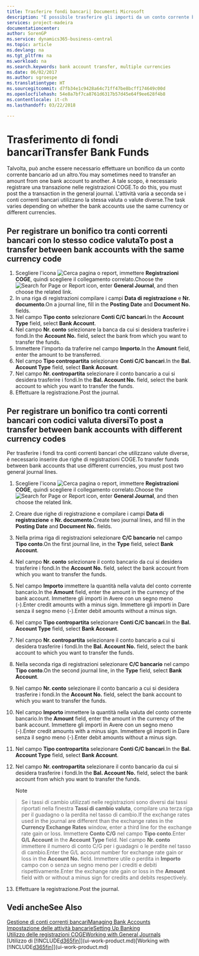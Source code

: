 ```yaml
---
title: Trasferire fondi bancari| Documenti Microsoft
description: "È possibile trasferire gli importi da un conto corrente bancario a un altro, incluse le valute diverse, tramite la registrazione della transazione nelle registrazioni COGE."
services: project-madeira
documentationcenter: 
author: SorenGP
ms.service: dynamics365-business-central
ms.topic: article
ms.devlang: na
ms.tgt_pltfrm: na
ms.workload: na
ms.search.keywords: bank account transfer, multiple currencies
ms.date: 06/02/2017
ms.author: sgroespe
ms.translationtype: HT
ms.sourcegitcommit: d7fb34e1c9428a64c71ff47be8bcff174649c00d
ms.openlocfilehash: 54e8a7bf7ca8761d6317b57d45e64f9ee628f4b8
ms.contentlocale: it-ch
ms.lasthandoff: 03/22/2018

---
```

# <a name="transfer-bank-funds"></a><span data-ttu-id="537c7-103">Trasferimento di fondi bancari</span><span class="sxs-lookup"><span data-stu-id="537c7-103">Transfer Bank Funds</span></span>
<span data-ttu-id="537c7-104">Talvolta, può anche essere necessario effettuare un bonifico da un conto corrente bancario ad un altro.</span><span class="sxs-lookup"><span data-stu-id="537c7-104">You may sometimes need to transfer an amount from one bank account to another.</span></span> <span data-ttu-id="537c7-105">A tale scopo, è necessario registrare una transazione nelle registrazioni COGE.</span><span class="sxs-lookup"><span data-stu-id="537c7-105">To do this, you must post the a transaction in the general journal.</span></span> <span data-ttu-id="537c7-106">L'attività varia a seconda se i conti correnti bancari utilizzano la stessa valuta o valute diverse.</span><span class="sxs-lookup"><span data-stu-id="537c7-106">The task varies depending on whether the bank accounts use the same currency or different currencies.</span></span>

## <a name="to-post-a-transfer-between-bank-accounts-with-the-same-currency-code"></a><span data-ttu-id="537c7-107">Per registrare un bonifico tra conti correnti bancari con lo stesso codice valuta</span><span class="sxs-lookup"><span data-stu-id="537c7-107">To post a transfer between bank accounts with the same currency code</span></span>
1. <span data-ttu-id="537c7-108">Scegliere l'icona ![Cerca pagina o report](media/ui-search/search_small.png "Cerca pagina o report"), immettere **Registrazioni COGE**, quindi scegliere il collegamento correlato.</span><span class="sxs-lookup"><span data-stu-id="537c7-108">Choose the ![Search for Page or Report](media/ui-search/search_small.png "Search for Page or Report icon") icon, enter **General Journal**, and then choose the related link.</span></span>
2. <span data-ttu-id="537c7-109">In una riga di registrazioni compilare i campi **Data di registrazione** e **Nr. documento**.</span><span class="sxs-lookup"><span data-stu-id="537c7-109">On a journal line, fill in the **Posting Date** and **Document No.** fields.</span></span>
3. <span data-ttu-id="537c7-110">Nel campo **Tipo conto** selezionare **Conti C/C bancari**.</span><span class="sxs-lookup"><span data-stu-id="537c7-110">In the **Account Type** field, select **Bank Account**.</span></span>
4. <span data-ttu-id="537c7-111">Nel campo **Nr. conto** selezionare la banca da cui si desidera trasferire i fondi.</span><span class="sxs-lookup"><span data-stu-id="537c7-111">In the **Account No.** field, select the bank from which you want to transfer the funds.</span></span>
5. <span data-ttu-id="537c7-112">Immettere l'importo da traferire nel campo **Importo**.</span><span class="sxs-lookup"><span data-stu-id="537c7-112">In the **Amount** field, enter the amount to be transferred.</span></span>
6. <span data-ttu-id="537c7-113">Nel campo **Tipo contropartita** selezionare **Conti C/C bancari**.</span><span class="sxs-lookup"><span data-stu-id="537c7-113">In the **Bal. Account Type** field, select **Bank Account**.</span></span>
7. <span data-ttu-id="537c7-114">Nel campo **Nr. contropartita** selezionare il conto bancario a cui si desidera trasferire i fondi.</span><span class="sxs-lookup"><span data-stu-id="537c7-114">In the **Bal. Account No.** field, select the bank account to which you want to transfer the funds.</span></span>
8. <span data-ttu-id="537c7-115">Effettuare la registrazione.</span><span class="sxs-lookup"><span data-stu-id="537c7-115">Post the journal.</span></span>

## <a name="to-post-a-transfer-between-bank-accounts-with-different-currency-codes"></a><span data-ttu-id="537c7-116">Per registrare un bonifico tra conti correnti bancari con codici valuta diversi</span><span class="sxs-lookup"><span data-stu-id="537c7-116">To post a transfer between bank accounts with different currency codes</span></span>
<span data-ttu-id="537c7-117">Per trasferire i fondi tra conti correnti bancari che utilizzano valute diverse, è necessario inserire due righe di registrazioni COGE.</span><span class="sxs-lookup"><span data-stu-id="537c7-117">To transfer funds between bank accounts that use different currencies, you must post two general journal lines.</span></span>

1. <span data-ttu-id="537c7-118">Scegliere l'icona ![Cerca pagina o report](media/ui-search/search_small.png "Cerca pagina o report"), immettere **Registrazioni COGE**, quindi scegliere il collegamento correlato.</span><span class="sxs-lookup"><span data-stu-id="537c7-118">Choose the ![Search for Page or Report](media/ui-search/search_small.png "Search for Page or Report icon") icon, enter **General Journal**, and then choose the related link.</span></span>
2. <span data-ttu-id="537c7-119">Creare due righe di registrazione e compilare i campi **Data di registrazione** e **Nr. documento**.</span><span class="sxs-lookup"><span data-stu-id="537c7-119">Create two journal lines, and fill in the **Posting Date** and **Document No.** fields.</span></span>
3. <span data-ttu-id="537c7-120">Nella prima riga di registrazioni selezionare **C/C bancario** nel campo **Tipo conto**.</span><span class="sxs-lookup"><span data-stu-id="537c7-120">On the first journal line, in the **Type** field, select **Bank Account**.</span></span>
4. <span data-ttu-id="537c7-121">Nel campo **Nr. conto** selezionare il conto bancario da cui si desidera trasferire i fondi.</span><span class="sxs-lookup"><span data-stu-id="537c7-121">In the **Account No.** field, select the bank account from which you want to transfer the funds.</span></span>
5. <span data-ttu-id="537c7-122">Nel campo **Importo** immettere la quantità nella valuta del conto corrente bancario.</span><span class="sxs-lookup"><span data-stu-id="537c7-122">In the **Amount** field, enter the amount in the currency of the bank account.</span></span> <span data-ttu-id="537c7-123">Immettere gli importi in Avere con un segno meno (-).</span><span class="sxs-lookup"><span data-stu-id="537c7-123">Enter credit amounts with a minus sign.</span></span> <span data-ttu-id="537c7-124">Immettere gli importi in Dare senza il segno meno (-).</span><span class="sxs-lookup"><span data-stu-id="537c7-124">Enter debit amounts without a minus sign.</span></span>
6. <span data-ttu-id="537c7-125">Nel campo **Tipo contropartita** selezionare **Conti C/C bancari**.</span><span class="sxs-lookup"><span data-stu-id="537c7-125">In the **Bal. Account Type** field, select **Bank Account**.</span></span>
7. <span data-ttu-id="537c7-126">Nel campo **Nr. contropartita** selezionare il conto bancario a cui si desidera trasferire i fondi.</span><span class="sxs-lookup"><span data-stu-id="537c7-126">In the **Bal. Account No.** field, select the bank account to which you want to transfer the funds.</span></span>
8. <span data-ttu-id="537c7-127">Nella seconda riga di registrazioni selezionare **C/C bancario** nel campo **Tipo conto**.</span><span class="sxs-lookup"><span data-stu-id="537c7-127">On the second journal line, in the **Type** field, select **Bank Account**.</span></span>
9. <span data-ttu-id="537c7-128">Nel campo **Nr. conto** selezionare il conto bancario a cui si desidera trasferire i fondi.</span><span class="sxs-lookup"><span data-stu-id="537c7-128">In the **Account No.** field, select the bank account to which you want to transfer the funds.</span></span>
10. <span data-ttu-id="537c7-129">Nel campo **Importo** immettere la quantità nella valuta del conto corrente bancario.</span><span class="sxs-lookup"><span data-stu-id="537c7-129">In the **Amount** field, enter the amount in the currency of the bank account.</span></span> <span data-ttu-id="537c7-130">Immettere gli importi in Avere con un segno meno (-).</span><span class="sxs-lookup"><span data-stu-id="537c7-130">Enter credit amounts with a minus sign.</span></span> <span data-ttu-id="537c7-131">Immettere gli importi in Dare senza il segno meno (-).</span><span class="sxs-lookup"><span data-stu-id="537c7-131">Enter debit amounts without a minus sign.</span></span>
11. <span data-ttu-id="537c7-132">Nel campo **Tipo contropartita** selezionare **Conti C/C bancari**.</span><span class="sxs-lookup"><span data-stu-id="537c7-132">In the **Bal. Account Type** field, select **Bank Account**.</span></span>  
12. <span data-ttu-id="537c7-133">Nel campo **Nr. contropartita** selezionare il conto bancario da cui si desidera trasferire i fondi.</span><span class="sxs-lookup"><span data-stu-id="537c7-133">In the **Bal. Account No.** field, select the bank account from which you want to transfer the funds.</span></span>

    > [!NOTE]  
>   <span data-ttu-id="537c7-134">Se i tassi di cambio utilizzati nelle registrazioni sono diversi dai tassi riportati nella finestra **Tassi di cambio valuta**, compilare una terza riga per il guadagno o la perdita nel tasso di cambio.</span><span class="sxs-lookup"><span data-stu-id="537c7-134">If the exchange rates used in the journal are different than the exchange rates in the **Currency Exchange Rates** window, enter a third line for the exchange rate gain or loss.</span></span> <span data-ttu-id="537c7-135">Immettere **Conto C/G** nel campo **Tipo conto**.</span><span class="sxs-lookup"><span data-stu-id="537c7-135">Enter **G/L Account** in the **Account Type** field.</span></span> <span data-ttu-id="537c7-136">Nel campo **Nr. conto** immettere il numero di conto C/G per i guadagni o le perdite nel tasso di cambio.</span><span class="sxs-lookup"><span data-stu-id="537c7-136">Enter the G/L account number for exchange rate gain or loss in the **Account No.** field.</span></span> <span data-ttu-id="537c7-137">Immettere utile o perdita in **Importo** campo con o senza un segno meno per i crediti e debiti rispettivamente.</span><span class="sxs-lookup"><span data-stu-id="537c7-137">Enter the exchange rate gain or loss in the **Amount** field with or without a minus sign for credits and debits respectively.</span></span>
13. <span data-ttu-id="537c7-138">Effettuare la registrazione.</span><span class="sxs-lookup"><span data-stu-id="537c7-138">Post the journal.</span></span>

## <a name="see-also"></a><span data-ttu-id="537c7-139">Vedi anche</span><span class="sxs-lookup"><span data-stu-id="537c7-139">See Also</span></span>
[<span data-ttu-id="537c7-140">Gestione di conti correnti bancari</span><span class="sxs-lookup"><span data-stu-id="537c7-140">Managing Bank Accounts</span></span>](bank-manage-bank-accounts.md)  
[<span data-ttu-id="537c7-141">Impostazione delle attività bancarie</span><span class="sxs-lookup"><span data-stu-id="537c7-141">Setting Up Banking</span></span>](bank-setup-banking.md)  
[<span data-ttu-id="537c7-142">Utilizzo delle registrazioni COGE</span><span class="sxs-lookup"><span data-stu-id="537c7-142">Working with General Journals</span></span>](ui-work-general-journals.md)  
<span data-ttu-id="537c7-143">[Utilizzo di [!INCLUDE[d365fin](includes/d365fin_md.md)]](ui-work-product.md)</span><span class="sxs-lookup"><span data-stu-id="537c7-143">[Working with [!INCLUDE[d365fin](includes/d365fin_md.md)]](ui-work-product.md)</span></span>

